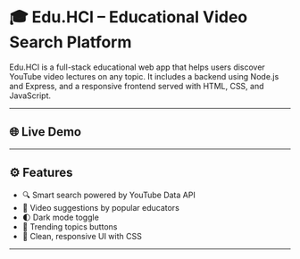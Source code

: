 # 🎓 Edu.HCI – Educational Video Search Platform

Edu.HCI is a full-stack educational web app that helps users discover YouTube video lectures on any topic. It includes a backend using Node.js and Express, and a responsive frontend served with HTML, CSS, and JavaScript.

---

## 🌐 Live Demo



---

## ⚙️ Features

- 🔍 Smart search powered by YouTube Data API
- 🎥 Video suggestions by popular educators
- 🌓 Dark mode toggle
- 🧠 Trending topics buttons
- 🎨 Clean, responsive UI with CSS

---



